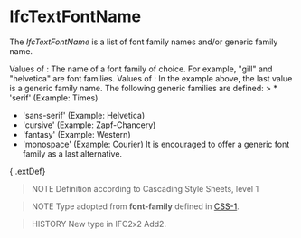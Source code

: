 # IfcTextFontName

The _IfcTextFontName_ is a list of font family names and/or generic family name.

Values of **<family-name>**: The name of a font family of choice. For example, "gill" and "helvetica" are font families.
Values of **<generic-family>**: In the example above, the last value is a generic family name. The following generic families are defined: > * 'serif' (Example: Times)

* 'sans-serif' (Example: Helvetica)
* 'cursive' (Example: Zapf-Chancery)
* 'fantasy' (Example: Western)
* 'monospace' (Example: Courier)
It is encouraged to offer a generic font family as a last alternative.

{ .extDef}
> NOTE Definition according to Cascading Style Sheets, level 1

> NOTE Type adopted from **font-family** defined in [CSS-1](../content/bibliography.htm#CSS1).

> HISTORY New type in IFC2x2 Add2.
